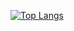 [![Top Langs](https://github-readme-stats.vercel.app/api/top-langs/?username=ShiroOYuki&hide=Jupyter%20Notebook&size_weight=0.5&count_weight=0.5)](https://github.com/anuraghazra/github-readme-stats)
